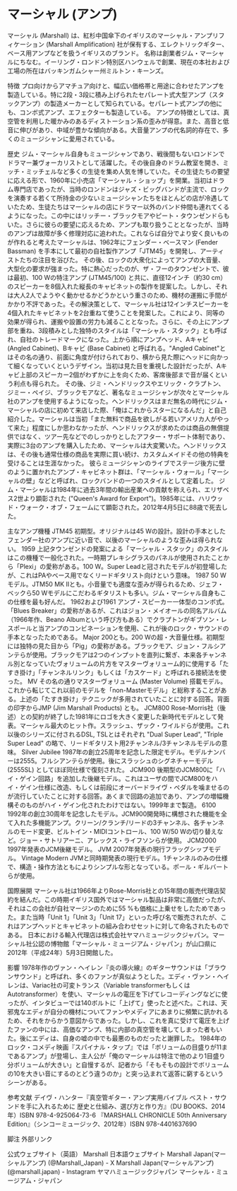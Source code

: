 # マーシャル (アンプ)

マーシャル (Marshall) は、紅杉中国傘下のイギリスのマーシャル・アンプリフィケーション (Marshall Amplification) 社が保有する、エレクトリックギター、ベース用アンプなどを扱うイギリスのブランド。
名称は創業者ジム・マーシャルにちなむ。イーリング・ロンドン特別区ハンウェルで創業、現在の本社および工場の所在はバッキンガムシャー州ミルトン・キーンズ。

特徴
プロ向けからアマチュア向けと、幅広い価格帯と用途に合わせたアンプを製造している。特に2段・3段に積み上げられたセパレート式大型アンプ（スタックアンプ）の製造メーカーとして知られている。セパレート式アンプの他にも、コンボ式アンプ、エフェクターも製造している。
アンプの特徴としては、真空管を利用した暖かみのあるディストーション系の歪みが得意。また、高音と低音に伸びがあり、中域が豊かな傾向がある。大音量アンプの代名詞的存在で、多くのミュージシャンに愛用されている。

歴史
ジム・マーシャル自身もミュージシャンであり、戦後間もないロンドンでドラマー兼ヴォーカリストとして活躍した。その後自身のドラム教室を開き、ミッチ・ミッチェルなど多くの生徒を集め人気を博していた。その生徒たちの要望に応える形で、1960年に小売店「マーシャル・ショップ」を開業。当初はドラム専門店であったが、当時のロンドンはジャズ・ビッグバンドが主流で、ロックを演奏する若くて所持金の少ないミュージシャンたちをほとんどの店が冷遇していたため、生徒たちはマーシャルの店にドラマー以外のバンド仲間も連れてくるようになった。この中にはリッチー・ブラックモアやピート・タウンゼンドらもいた。さらに彼らの要望に応えるため、アンプも取り扱うこととなったが、当時のアンプは故障が多く修理対応に追われた。これならば自分でより安く良いものが作れると考えたマーシャルは、1962年にフェンダー・ベースマン (Fender Bassman) を手本にして最初の自社製作アンプ「JTM45」を開発し、アーティストたちの注目を浴びた。
その後、ロックの大衆化によってアンプの大音量、大型化の要求が強まった。特に熱心だったのが、ザ・フーのタウンゼントで、彼は最初、100 Wの特注アンプ (JTM45/100) と共に、直径12インチ（約30 cm）のスピーカーを8個入れた縦長のキャビネットの製作を提案した。しかし、それは大人2人でようやく動かせるかどうかという重さのため、機材の運搬に手間がかかり不評であった。その解決策として、マーシャル社は12インチスピーカーを4個入れたキャビネットを2台重ねて使うことを発案した。これにより、同等の効果が得られ、運搬や設置の労力も減ることとなった。さらに、その上にアンプ部を重ね、3段積みとした独特のスタイルは「マーシャル・スタック」とも呼ばれ、自社のトレードマークになった。上から順にアンプヘッド、Aキャビ (Angled Cabinet)、Bキャビ (Base Cabinet) と呼ばれる。"Angled Cabinet"とはその名の通り、前面に角度が付けられており、横から見た際にヘッドに向かって細くなっていくというデザイン。当初は見た目を重視した設計だったが、Aキャビ上部のスピーカー2個がわずかに上を向くため、客席後部まで音が届くという利点も得られた。
その後、ジミ・ヘンドリックスやエリック・クラプトン、ジミー・ペイジ、ブラックモアなど、著名なミュージシャンが次々とマーシャル社のアンプを使用するようになった。ヘンドリックスはまだ無名の時代にジム・マーシャルの店に初めて来店した際、「俺はこれからスターになるんだ」と自己紹介した。マーシャルは当初「また無料で商品を欲しがる若いアメリカ人がやって来た」程度にしか思わなかったが、ヘンドリックスが求めたのは商品の無償提供ではなく、ツアー先などでのしっかりとしたアフター・サポート体制であり、実際に3台のアンプを購入したため、マーシャルは大変驚いた。ヘンドリックスは、その後も通常仕様の商品を実際に買い続け、カスタムメイドその他の特典を受けることは生涯なかった。
彼らミュージシャンのライブでステージ後方に壁のように置かれたアンプ・キャビネット群は、「マーシャル・ウォール」「マーシャルの壁」などと呼ばれ、ロックバンドの一つのスタイルとして定着した。
ジム・マーシャルは1984年に過去3年間の輸出産業への貢献を称えられ、エリザベス2世より顕彰された ("Queen's Award for Export")。1985年には、ハリウッド・ウォーク・オブ・フェームにて顕彰された。2012年4月5日に88歳で死去した。

主なアンプ機種
JTM45
初期型。オリジナルは45 Wの設計。設計の手本としたフェンダー社のアンプに近い音で、以後のマーシャルのような歪みは得られない。
1959
上記タウンゼンドの発案による「マーシャル・スタック」のスタイルはこの機種で一般化された。一時期プレキシグラスのパネルが使用されたことから「Plexi」の愛称がある。100 W。Super Leadと冠されたモデルが初登場したが、これはPAやベース用でなくリードギタリスト向けという意味。
1987
50 Wモデル。JTM50 MK IIとも。小音量でも適度な歪みが得られるため、ジェフ・ベックら50 Wモデルにこだわるギタリストも多い。ジム・マーシャル自身もこの仕様を最も好んだ。
1962および1961
アンプ・スピーカー一体型のコンボ式。「Blues Breaker」の愛称があるが、これはジョン・メイオールの同名アルバム（1966年作、Beano Albumという呼び方もある）でクラプトンがギブソン・レスポールと当アンプのコンビネーションを使用、これが後のロック・サウンドの手本となったためである。
Major
200とも。200 Wの超・大音量仕様。初期型には独特の見た目から「Pig」の愛称がある。ブラックモア、ジョン・フルシアンテらが使用。ブラックモアは2つのインプットを直列に繋ぎ、本来各チャンネル別となっていたヴォリュームの片方をマスターヴォリューム的に使用する「たすき掛け」「チャンネルリンク」もしくは「カスケード」と呼ばれる接続法を使った。
MV
その名の通りマスターヴォリューム (Master Volume) 搭載モデル。これから転じてこれ以前のモデルを「non-Masterモデル」と総称することがある。上述の「たすき掛け」テクニックが多用されていたことに対する回答。背面の印字からJMP (Jim Marshall Products) とも。
JCM800
Rose-Morris社（後述）との契約が終了した1981年にロゴを大きく変更した新時代モデルとして発表。マーシャル最大のヒット作。スラッシュ、ザック・ワイルドらが使用。これ以後のシリーズに付されるDSL, TSLとはそれぞれ "Dual Super Lead", "Triple Super Lead" の略で、リードギタリスト用2チャンネル/3チャンネルモデルの意味。
Silver Jubilee
1987年の創立25周年を記念した限定モデル。モデルナンバーは2555。フルシアンテらが使用。後にスラッシュのシグネチャーモデル (2555SL) としてほぼ同仕様で復刻された。
JCM900
後期型のJCM800に「ハイ・ゲイン回路」を追加した後継モデル。これはユーザの間でJCM800をハイ・ゲイン仕様に改造、もしくは前段にオーバードライヴ・ペダルを噛ませるのが流行していたことに対する回答。あくまで回路の追加であり、アンプの増幅機構そのものがハイ・ゲイン化されたわけではない。1999年まで製造。
6100
1992年の創立30周年を記念したモデル。JCM900開発時に構想された機能を全て入れた多機能アンプ。クリーン/クランチ/リードの3チャンネル、各チャンネルのモード変更、ビルトイン・MIDIコントロール、100 W/50 Wの切り替えなど。ジョー・サトリアーニ、アレックス・ライフソンらが使用。
JCM2000
1997年発表のJCM後継モデル。
JVM
2007年発表の現行フラッグシップモデル。
Vintage Modern
JVMと同時期発表の現行モデル。1チャンネルのみの仕様で、構造・操作方法ともによりシンプルな形となっている。ポール・ギルバートらが使用。

国際展開
マーシャル社は1966年よりRose-Morris社との15年間の販売代理店契約を結んだ。この時期イギリス国外ではマーシャル製品は非常に高価だったが、それはこの会社が自社マージンのために55 %も価格に上乗せをしたためであった。また当時「Unit 1」「Unit 3」「Unit 17」といった呼び名で販売されたが、これはアンプヘッドとキャビネットの組み合わせセットに対して命名されたものである。
日本における輸入代理店は株式会社ヤマハミュージックジャパン。マーシャル社公認の博物館「マーシャル・ミュージアム・ジャパン」が山口県に2012年（平成24年）5月3日開館した。

影響
1978年作のヴァン・ヘイレン『炎の導火線』のギターサウンドは「ブラウンサウンド」と呼ばれ、多くのファンが真似ようとした。エディ・ヴァン・ヘイレンは、Variac社の可変トランス（Variable transformerもしくはAutotransformer）を使い、マーシャルの電圧を下げてレコーディングなどに使ったが、インタビューでは140ボルトに「上げて」使ったと述べた。これは、天邪鬼なエディが自分の機材についてファンやメディアにあまりに頻繁に訊かれるため、それをからかう意図からであった。しかし、これを真に受けて電圧を上げたファンの中には、高価なアンプ、特に内部の真空管を壊してしまった者もいた。後にエディは、自身の嘘の中でも最悪のものだったと謝罪した。
1984年のロック・コメディ映画『スパイナル・タップ』では「ボリュームの目盛りが11まであるアンプ」が登場し、主人公が「俺のマーシャルは特注で他のより1目盛り分ボリュームが大きい」と自慢するが、記者から「そもそもの設計でボリュームの10を大きい音にするのとどう違うのか」と突っ込まれて返答に窮するというシーンがある。

参考文献
デイヴ・ハンター『真空管ギター・アンプ実用バイブル ベスト・サウンドを手に入れるために 歴史と仕組み、選び方と作り方』（DU BOOKS、2014年）ISBN 978-4-925064-73-6
『MARSHALL CHRONICLE 50th Anniversary Edition』（シンコーミュージック、2012年）ISBN 978-4401637690

脚注
外部リンク

公式ウェブサイト（英語）
Marshall 日本語ウェブサイト
Marshall Japan(マーシャルアンプ) (@Marshall_Japan) - X
Marshall Japan(マーシャルアンプ) (@marshall.japan) - Instagram
ヤマハミュージックジャパン
マーシャル・ミュージアム・ジャパン